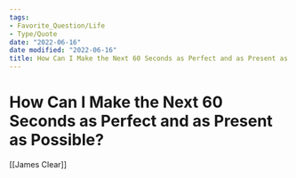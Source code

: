 ```yaml
---
tags:
- Favorite_Question/Life
- Type/Quote
date: "2022-06-16"
date modified: "2022-06-16"
title: How Can I Make the Next 60 Seconds as Perfect and as Present as Possible?
---
```


# How Can I Make the Next 60 Seconds as Perfect and as Present as Possible?
[[James Clear]]
